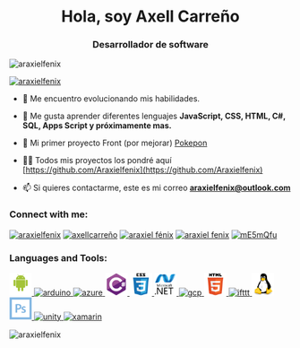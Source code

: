<h1 align="center">Hola, soy Axell Carreño</h1>
<h3 align="center">Desarrollador de software</h3>

<p align="left"> <img src="https://komarev.com/ghpvc/?username=araxielfenix&label=Profile%20views&color=0e75b6&style=flat" alt="araxielfenix" /> </p>

<p align="left"> <a href="https://twitter.com/araxielfenix" target="blank"><img src="https://img.shields.io/twitter/follow/araxielfenix?logo=twitter&style=for-the-badge" alt="araxielfenix" /></a> </p>

- 🔭 Me encuentro evolucionando mis habilidades.

- 🌱 Me gusta aprender diferentes lenguajes **JavaScript, CSS, HTML, C#, SQL, Apps Script y próximamente mas.**

- 👾 Mi primer proyecto Front (por mejorar) [Pokepon](https://github.com/Araxielfenix/PokePon)

- 👨‍💻 Todos mis proyectos los pondré aquí [https://github.com/Araxielfenix](https://github.com/Araxielfenix)

- 📫 Si quieres contactarme, este es mi correo **araxielfenix@outlook.com**

<h3 align="left">Connect with me:</h3>
<p align="left">
<a href="https://twitter.com/araxielfenix" target="blank"><img align="center" src="https://raw.githubusercontent.com/rahuldkjain/github-profile-readme-generator/master/src/images/icons/Social/twitter.svg" alt="araxielfenix" height="30" width="40" /></a>
<a href="https://linkedin.com/in/axellcarreño" target="blank"><img align="center" src="https://raw.githubusercontent.com/rahuldkjain/github-profile-readme-generator/master/src/images/icons/Social/linked-in-alt.svg" alt="axellcarreño" height="30" width="40" /></a>
<a href="https://instagram.com/araxiel fénix" target="blank"><img align="center" src="https://raw.githubusercontent.com/rahuldkjain/github-profile-readme-generator/master/src/images/icons/Social/instagram.svg" alt="araxiel fénix" height="30" width="40" /></a>
<a href="https://www.youtube.com/c/araxiel fenix" target="blank"><img align="center" src="https://raw.githubusercontent.com/rahuldkjain/github-profile-readme-generator/master/src/images/icons/Social/youtube.svg" alt="araxiel fenix" height="30" width="40" /></a>
<a href="https://discord.gg/mE5mQfu" target="blank"><img align="center" src="https://raw.githubusercontent.com/rahuldkjain/github-profile-readme-generator/master/src/images/icons/Social/discord.svg" alt="mE5mQfu" height="30" width="40" /></a>
</p>

<h3 align="left">Languages and Tools:</h3>
<p align="left"> <a href="https://developer.android.com" target="_blank" rel="noreferrer"> <img src="https://raw.githubusercontent.com/devicons/devicon/master/icons/android/android-original-wordmark.svg" alt="android" width="40" height="40"/> </a> <a href="https://www.arduino.cc/" target="_blank" rel="noreferrer"> <img src="https://cdn.worldvectorlogo.com/logos/arduino-1.svg" alt="arduino" width="40" height="40"/> </a> <a href="https://azure.microsoft.com/en-in/" target="_blank" rel="noreferrer"> <img src="https://www.vectorlogo.zone/logos/microsoft_azure/microsoft_azure-icon.svg" alt="azure" width="40" height="40"/> </a> <a href="https://www.w3schools.com/cs/" target="_blank" rel="noreferrer"> <img src="https://raw.githubusercontent.com/devicons/devicon/master/icons/csharp/csharp-original.svg" alt="csharp" width="40" height="40"/> </a> <a href="https://www.w3schools.com/css/" target="_blank" rel="noreferrer"> <img src="https://raw.githubusercontent.com/devicons/devicon/master/icons/css3/css3-original-wordmark.svg" alt="css3" width="40" height="40"/> </a> <a href="https://dotnet.microsoft.com/" target="_blank" rel="noreferrer"> <img src="https://raw.githubusercontent.com/devicons/devicon/master/icons/dot-net/dot-net-original-wordmark.svg" alt="dotnet" width="40" height="40"/> </a> <a href="https://cloud.google.com" target="_blank" rel="noreferrer"> <img src="https://www.vectorlogo.zone/logos/google_cloud/google_cloud-icon.svg" alt="gcp" width="40" height="40"/> </a> <a href="https://www.w3.org/html/" target="_blank" rel="noreferrer"> <img src="https://raw.githubusercontent.com/devicons/devicon/master/icons/html5/html5-original-wordmark.svg" alt="html5" width="40" height="40"/> </a> <a href="https://ifttt.com/" target="_blank" rel="noreferrer"> <img src="https://www.vectorlogo.zone/logos/ifttt/ifttt-ar21.svg" alt="ifttt" width="40" height="40"/> </a> <a href="https://www.linux.org/" target="_blank" rel="noreferrer"> <img src="https://raw.githubusercontent.com/devicons/devicon/master/icons/linux/linux-original.svg" alt="linux" width="40" height="40"/> </a> <a href="https://www.photoshop.com/en" target="_blank" rel="noreferrer"> <img src="https://raw.githubusercontent.com/devicons/devicon/master/icons/photoshop/photoshop-line.svg" alt="photoshop" width="40" height="40"/> </a> <a href="https://unity.com/" target="_blank" rel="noreferrer"> <img src="https://www.vectorlogo.zone/logos/unity3d/unity3d-icon.svg" alt="unity" width="40" height="40"/> </a> <a href="https://dotnet.microsoft.com/apps/xamarin" target="_blank" rel="noreferrer"> <img src="https://raw.githubusercontent.com/detain/svg-logos/780f25886640cef088af994181646db2f6b1a3f8/svg/xamarin.svg" alt="xamarin" width="40" height="40"/> </a> </p>

<p><img align="center" src="https://github-readme-stats.vercel.app/api/top-langs?username=araxielfenix&show_icons=true&locale=en&layout=compact" alt="araxielfenix" /></p>
